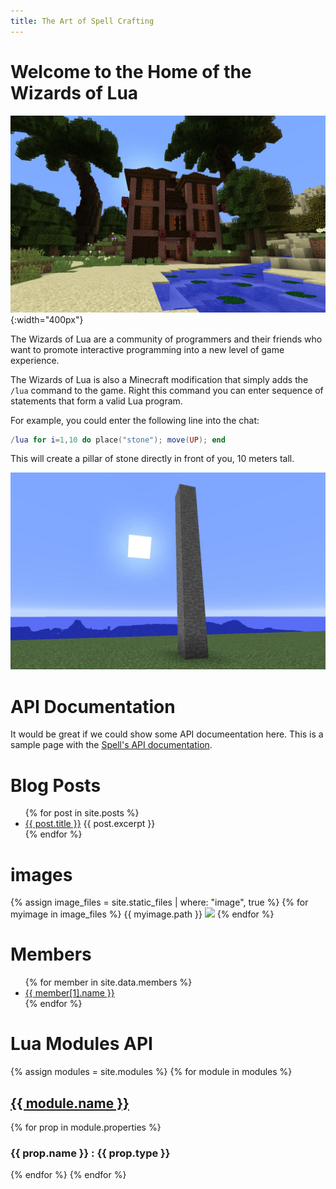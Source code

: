 ```yaml
---
title: The Art of Spell Crafting
---
```

# Welcome to the Home of the Wizards of Lua

![Manison](images/manison.jpg){:width="400px"}

The Wizards of Lua are a community of programmers and their friends
who want to promote interactive programming into a new level
of game experience.

The Wizards of Lua is also a Minecraft modification that simply adds
the ```/lua``` command to the game.
Right  this command you can enter sequence of statements that form
a valid Lua program.

For example, you could enter the following line into the chat:
```lua
/lua for i=1,10 do place("stone"); move(UP); end
```
This will create a pillar of stone directly in front of you, 10 meters tall.

![Pillar of Stone](images/pillar-of-stone.jpg)

# API Documentation
It would be great if we could show some API documeentation here.
This is a sample page with the [Spell's API documentation](Spell-api.md).

# Blog Posts
<ul>
  {% for post in site.posts %}
    <li>
      <a href="{{ post.url }}">{{ post.title }}</a>
      {{ post.excerpt }}
    </li>
  {% endfor %}
</ul>

# images
{% assign image_files = site.static_files | where: "image", true %}
{% for myimage in image_files %}
  {{ myimage.path }}
  <img src="{{myimage.path}}"/>
{% endfor %}

# Members
<ul>
{% for member in site.data.members %}
  <li>
    <a href="https://github.com/{{ member[1].github }}">
      {{ member[1].name }}
    </a>
  </li>
{% endfor %}
</ul>

# Lua Modules API
{% assign modules = site.modules %}
{% for module in modules %}

## <a href="{{ module.url }}">{{ module.name }}</a>
{% for prop in module.properties %}
### {{ prop.name }} : {{ prop.type }}
{% endfor %}
{% endfor %}
